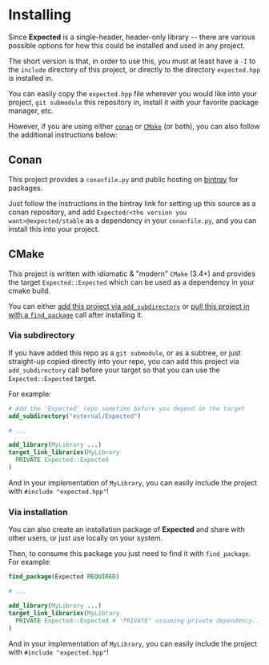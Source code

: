 # Installing

Since **Expected** is a single-header, header-only library -- there are
various possible options for how this could be installed and used in
any project.

The short version is that, in order to use this, you must at
least have a `-I` to the `include` directory of this project, or
directly to the directory `expected.hpp` is installed in.

You can easily copy the `expected.hpp` file wherever you would like into
your project, `git submodule` this repository in, install it with your
favorite package manager, etc.

However, if you are using either [`conan`](#conan)  or [`CMake`](#cmake)
(or both), you can also follow the additional instructions below:

## Conan

This project provides a `conanfile.py` and public hosting on
[bintray](https://bintray.com/bitwizeshift/expected) for packages.

Just follow the instructions in the bintray link for setting up this
source as a conan repository, and add
`Expected/<the version you want>@expected/stable` as a dependency in your
`conanfile.py`, and you can install this into your project.

## CMake

This project is written with idiomatic & "modern" `CMake` (3.4+) and
provides the target `Expected::Expected` which can be used as a dependency
in your cmake build.

You can either [add this project via `add_subdirectory`](#via-subdirectory)
or [pull this project in with a `find_package`](#via-installation)
call after installing it.

### Via subdirectory

If you have added this repo as a `git submodule`, or as a subtree,
or just straight-up copied directly into your repo, you can add this
project via `add_subdirectory` call before your target so that you can
use the `Expected::Expected` target.

For example:

```cmake
# Add the 'Expected' repo sometime before you depend on the target
add_subdirectory("external/Expected")

# ...

add_library(MyLibrary ...)
target_link_libraries(MyLibrary
  PRIVATE Expected::Expected
)
```

And in your implementation of `MyLibrary`, you can easily include
the project with `#include "expected.hpp"`!

### Via installation

You can also create an installation package of **Expected** and
share with other users, or just use locally on your system.

Then, to consume this package you just need to find it with
`find_package`. For example:

```cmake
find_package(Expected REQUIRED)

# ...

add_library(MyLibrary ...)
target_link_libraries(MyLibrary
  PRIVATE Expected::Expected # 'PRIVATE" assuming private dependency...
)
```

And in your implementation of `MyLibrary`, you can easily include
the project with `#include "expected.hpp"`!

